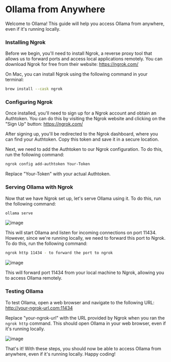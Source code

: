 # Ollama from Anywhere

Welcome to Ollama! This guide will help you access Ollama from anywhere, even if it's running locally.

### Installing Ngrok

Before we begin, you'll need to install Ngrok, a reverse proxy tool that allows us to forward ports and access local applications remotely. You can download Ngrok for free from their website: <https://ngrok.com/>

On Mac, you can install Ngrok using the following command in your terminal:
```bash
brew install --cask ngrok
```
### Configuring Ngrok

Once installed, you'll need to sign up for a Ngrok account and obtain an Authtoken. You can do this by visiting the Ngrok website and clicking on the "Sign Up" button: <https://ngrok.com/>

After signing up, you'll be redirected to the Ngrok dashboard, where you can find your Authtoken. Copy this token and save it in a secure location.

Next, we need to add the Authtoken to our Ngrok configuration. To do this, run the following command:
```bash
ngrok config add-authtoken Your-Token
```
Replace "Your-Token" with your actual Authtoken.

### Serving Ollama with Ngrok

Now that we have Ngrok set up, let's serve Ollama using it. To do this, run the following command:
```bash
ollama serve
```
![image](https://github.com/al-amin/ai-Artificial-Intelligence/assets/2225839/dd49724e-990b-43ad-a186-e55416618511)

This will start Ollama and listen for incoming connections on port 11434. However, since we're running locally, we need to forward this port to Ngrok. To do this, run the following command:
```bash
ngrok http 11434 - to forward the port to ngrok
```
![image](https://github.com/al-amin/ai-Artificial-Intelligence/assets/2225839/a950d89d-fd35-4728-bb4d-6053620a9701)



This will forward port 11434 from your local machine to Ngrok, allowing you to access Ollama remotely.

### Testing Ollama

To test Ollama, open a web browser and navigate to the following URL: <http://your-ngrok-url.com:11434>

Replace "your-ngrok-url" with the URL provided by Ngrok when you ran the `ngrok http` command. This should open Ollama in your web browser, even if it's running locally.

![image](https://github.com/al-amin/ai-Artificial-Intelligence/assets/2225839/5ac6ed2e-cad4-4a07-b568-a05986ed66e2)


That's it! With these steps, you should now be able to access Ollama from anywhere, even if it's running locally. Happy coding!
